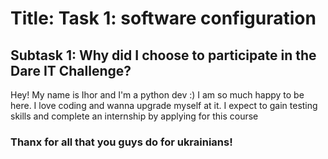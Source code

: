 <h1>Title: Task 1: software configuration</h1>

<h2>Subtask 1: Why did I choose to participate in the Dare IT Challenge?</h2>
Hey! My name is Ihor and I'm a python dev :) I am so much happy to be here. I love coding and wanna upgrade myself at it. I expect to gain testing skills and complete an internship by applying for this course

<h3>Thanx for all that you guys do for ukrainians!<h3>